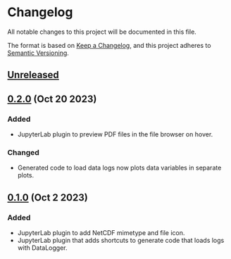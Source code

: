 # Changelog

All notable changes to this project will be documented in this file.

The format is based on [Keep a Changelog](https://keepachangelog.com/en/1.1.0/), and this
project adheres to [Semantic Versioning](https://semver.org/spec/v2.0.0.html).

## [Unreleased]

## [0.2.0] (Oct 20 2023)

### Added

- JupyterLab plugin to preview PDF files in the file browser on hover.

### Changed

- Generated code to load data logs now plots data variables in separate plots.

## [0.1.0] (Oct 2 2023)

### Added

- JupyterLab plugin to add NetCDF mimetype and file icon.
- JupyterLab plugin that adds shortcuts to generate code that loads logs with DataLogger.

[unreleased]: https://github.com/PainterQubits/datalogger-jupyterlab/compare/v0.2.0...main
[0.2.0]: https://github.com/PainterQubits/datalogger-jupyterlab/releases/tag/v0.2.0
[0.1.0]: https://github.com/PainterQubits/datalogger-jupyterlab/releases/tag/v0.1.0
